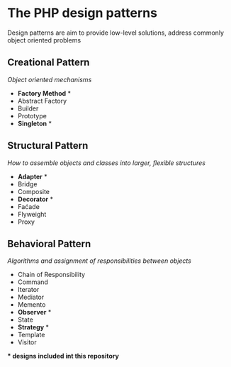 # The PHP design patterns
Design patterns are aim to provide low-level solutions, address commonly object oriented problems

## Creational Pattern
*Object oriented mechanisms*
- __Factory Method__ *
- Abstract Factory
- Builder
- Prototype
- __Singleton__ *

## Structural Pattern
*How to assemble objects and classes into larger, flexible structures*
- __Adapter__ *
- Bridge
- Composite
- __Decorator__ *
- Faćade
- Flyweight
- Proxy

## Behavioral Pattern
*Algorithms and assignment of responsibilities between objects*
- Chain of Responsibility
- Command
- Iterator
- Mediator
- Memento
- __Observer__ *
- State
- __Strategy__ *
- Template
- Visitor

__* designs included int this repository__


